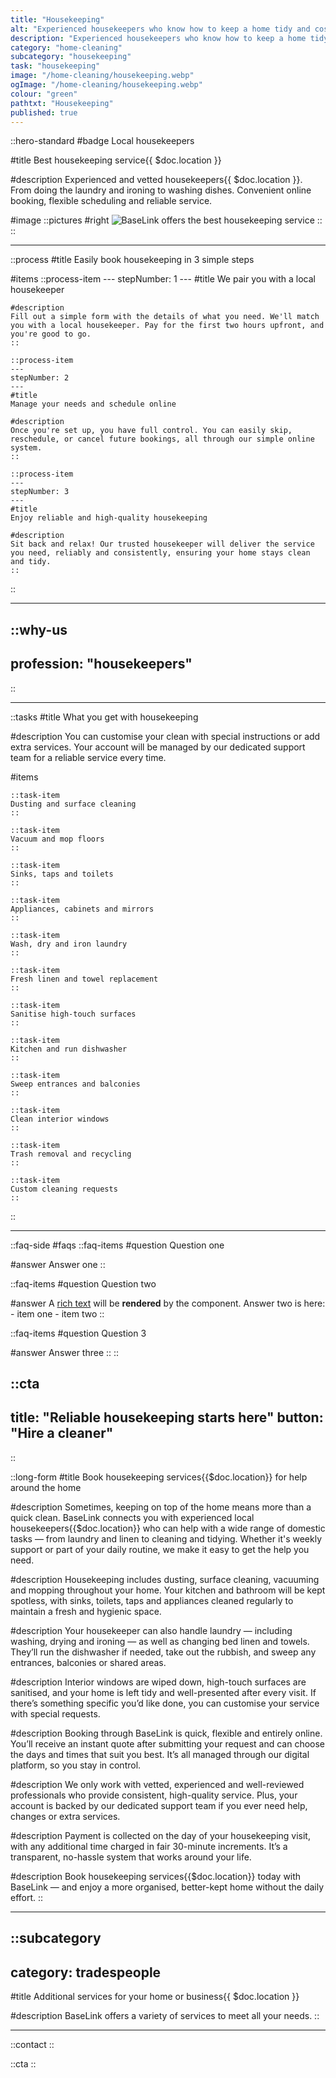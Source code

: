 ```yaml
---
title: "Housekeeping"
alt: "Experienced housekeepers who know how to keep a home tidy and cosy"
description: "Experienced housekeepers who know how to keep a home tidy and cosy"
category: "home-cleaning"
subcategory: "housekeeping"
task: "housekeeping"
image: "/home-cleaning/housekeeping.webp"
ogImage: "/home-cleaning/housekeeping.webp"
colour: "green"
pathtxt: "Housekeeping"
published: true
---
```


::hero-standard
#badge
Local housekeepers

#title
Best housekeeping service{{ $doc.location }}

#description
Experienced and vetted housekeepers{{ $doc.location }}. From doing the laundry and ironing to washing dishes. Convenient online booking, flexible scheduling and reliable service.

#image
    ::pictures
    #right
    ![BaseLink offers the best housekeeping service](/home-cleaning/housekeeping.webp)
    ::
::

---

::process
#title
Easily book housekeeping in 3 simple steps

#items
    ::process-item
    ---
    stepNumber: 1
    ---
    #title
    We pair you with a local housekeeper

    #description
    Fill out a simple form with the details of what you need. We'll match you with a local housekeeper. Pay for the first two hours upfront, and you're good to go.
    ::
    
    ::process-item
    ---
    stepNumber: 2
    ---
    #title
    Manage your needs and schedule online

    #description
    Once you're set up, you have full control. You can easily skip, reschedule, or cancel future bookings, all through our simple online system.
    ::

    ::process-item
    ---
    stepNumber: 3
    ---
    #title
    Enjoy reliable and high-quality housekeeping

    #description
    Sit back and relax! Our trusted housekeeper will deliver the service you need, reliably and consistently, ensuring your home stays clean and tidy.
    ::
::

---

::why-us
---
profession: "housekeepers"
---
::

---

::tasks
#title
What you get with housekeeping

#description
You can customise your clean with special instructions or add extra services. Your account will be managed by our dedicated support team for a reliable service every time.

#items

    ::task-item
    Dusting and surface cleaning
    ::
    
    ::task-item
    Vacuum and mop floors
    ::
    
    ::task-item
    Sinks, taps and toilets
    ::
    
    ::task-item
    Appliances, cabinets and mirrors
    ::
    
    ::task-item
    Wash, dry and iron laundry
    ::
    
    ::task-item
    Fresh linen and towel replacement
    ::

    ::task-item
    Sanitise high-touch surfaces
    ::

    ::task-item
    Kitchen and run dishwasher
    ::

    ::task-item
    Sweep entrances and balconies
    ::

    ::task-item
    Clean interior windows
    ::

    ::task-item
    Trash removal and recycling
    ::

    ::task-item
    Custom cleaning requests
    ::
::

---

::faq-side
#faqs
  ::faq-items
  #question
  Question one

  #answer
  Answer one
  ::

  ::faq-items
  #question
  Question two

  #answer
  A [rich text](/services/commercial-cleaning) will be **rendered** by the component.
  Answer two is here:
    - item one
    - item two
  ::

  ::faq-items
  #question
  Question 3

  #answer
  Answer three
  ::
::

::cta
---
title: "Reliable housekeeping starts here"
button: "Hire a cleaner"
---
::

::long-form
#title
Book housekeeping services{{$doc.location}} for help around the home

#description
Sometimes, keeping on top of the home means more than a quick clean. BaseLink connects you with experienced local housekeepers{{$doc.location}} who can help with a wide range of domestic tasks — from laundry and linen to cleaning and tidying. Whether it's weekly support or part of your daily routine, we make it easy to get the help you need.

#description
Housekeeping includes dusting, surface cleaning, vacuuming and mopping throughout your home. Your kitchen and bathroom will be kept spotless, with sinks, toilets, taps and appliances cleaned regularly to maintain a fresh and hygienic space.

#description
Your housekeeper can also handle laundry — including washing, drying and ironing — as well as changing bed linen and towels. They’ll run the dishwasher if needed, take out the rubbish, and sweep any entrances, balconies or shared areas.

#description
Interior windows are wiped down, high-touch surfaces are sanitised, and your home is left tidy and well-presented after every visit. If there’s something specific you’d like done, you can customise your service with special requests.

#description
Booking through BaseLink is quick, flexible and entirely online. You’ll receive an instant quote after submitting your request and can choose the days and times that suit you best. It’s all managed through our digital platform, so you stay in control.

#description
We only work with vetted, experienced and well-reviewed professionals who provide consistent, high-quality service. Plus, your account is backed by our dedicated support team if you ever need help, changes or extra services.

#description
Payment is collected on the day of your housekeeping visit, with any additional time charged in fair 30-minute increments. It’s a transparent, no-hassle system that works around your life.

#description
Book housekeeping services{{$doc.location}} today with BaseLink — and enjoy a more organised, better-kept home without the daily effort.
::

---

::subcategory
---
category: tradespeople
---
#title
Additional services for your home or business{{ $doc.location }}

#description
BaseLink offers a variety of services to meet all your needs.
::

---

::contact
::

::cta
::
